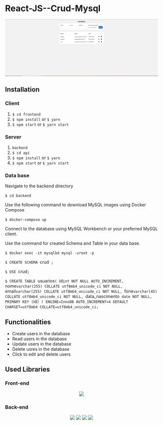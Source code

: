 # React-JS--Crud-Mysql

 <p align ="center">
  <img src="frontend/src/assets/readme.png" width="600px">
</p>

## Installation

### Client

1. `$ cd frontend`
2. `$ npm install` or `$ yarn`
3. `$ npm start` or `$ yarn start`

### Server

1. `backend`
2. `$ cd api`
3. `$ npm install` or `$ yarn`
4. `$ npm start` or `$ yarn start`

### Data base

Navigate to the backend directory

`$ cd backend`

Use the following command to download MySQL images using Docker Compose

`$ docker-compose up`

Connect to the database using MySQL Workbench or your preferred MySQL client.

Use the command for created Schema and Table in your data base.

`$ docker exec -it mysqlbd mysql -uroot -p`

`$ CREATE SCHEMA `crud` ;`

`$ USE `crud`;`

`$ CREATE TABLE `usuarios`(
 `id`int NOT NULL AUTO_INCREMENT,
 `nome`varchar(255) COLLATE utf8mb4_unicode_ci NOT NULL,
 `email`varchar(255) COLLATE utf8mb4_unicode_ci NOT NULL,
 `fone`varchar(45) COLLATE utf8mb4_unicode_ci NOT NULL,
 `data_nascimento` date NOT NULL,
  PRIMARY KEY (`id`)
) ENGINE=InnoDB AUTO_INCREMENT=4 DEFAULT CHARSET=utf8mb4 COLLATE=utf8mb4_unicode_ci;
`

## Functionalities

- Create users in the database
- Read users in the database
- Update users in the database
- Delete usres in the database
- Click to edit and delete users

## Used Libraries

### Front-end

<div align="center"> 
  <a href = "https://react.dev"> <img src="https://img.shields.io/badge/React-20232A?style=flat-square&logo=react&logoColor=61DAFB" target="_blank"></a>
</div>

### Back-end

<div align="center"> 
  <a href = "https://nodejs.org/en"> <img src="https://img.shields.io/badge/-Nodejs-339933?style=flat-square&logo=Node.js&logoColor=white" target="_blank"></a>
  <a href = "https://expressjs.com"> <img src="https://img.shields.io/badge/Express.js-404D59?style=flat-square" target="_blank"></a>
  <a href = "https://www.docker.com/get-started/"> <img src="https://img.shields.io/badge/-Docker-2496ED?style=flat-square&logo=docker&logoColor=white" target="_blank"></a>
  <a href = "https://www.mysql.com"> <img src="https://img.shields.io/badge/-MySQL-4479A1?style=flat-square&logo=mysql&logoColor=white" target="_blank"></a>
 </div>
